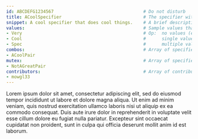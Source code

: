 ```yaml
---
id: ABCDEFG1234567                                  # Do not disturb
title: ACoolSpecifier                               # The specifier with proper capitalization
snippet: A cool specifier that does cool things.    # A brief description of the specifier (< 160 chars)
values:                                             # Sample values that could be used with this specifier 
- Very                                              # Op:  no values (e.g. BlueprintType)              --> null
- Cool                                              #      single value (e.g. AllowPrivateAccess)      --> string
- Spec                                              #      multiple values (e.g. HideCategories)       --> array
combos:                                             # Array of specifiers that are used together with this specifier (e.g. DynamicOutputParam and DeterminesOutputType)
- ACoolPair
mutex:                                              # Array of specifiers that cannot be paired with this specifier (e.g. BlueprintReadWrite and BlueprintReadOnly)
- NotAGreatPair
contributors:                                       # Array of contributors (use your GitHub username)
- mowgl33
---
```

<!-- Put analysis of the specifier here. -->
Lorem ipsum dolor sit amet, consectetur adipiscing elit, sed do eiusmod tempor incididunt ut labore et dolore magna aliqua. Ut enim ad minim veniam, quis nostrud exercitation ullamco laboris nisi ut aliquip ex ea commodo consequat. Duis aute irure dolor in reprehenderit in voluptate velit esse cillum dolore eu fugiat nulla pariatur. Excepteur sint occaecat cupidatat non proident, sunt in culpa qui officia deserunt mollit anim id est laborum.
